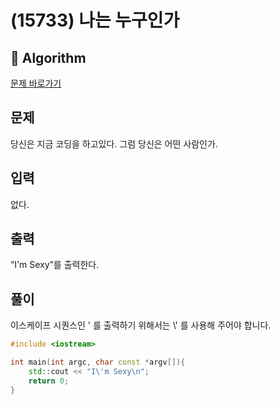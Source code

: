 # (15733) 나는 누구인가
## :100: Algorithm
[문제 바로가기](https://www.acmicpc.net/problem/15733)

## 문제
당신은 지금 코딩을 하고있다. 그럼 당신은 어떤 사람인가.

## 입력
없다.

## 출력
“I'm Sexy”를 출력한다.

## 풀이
이스케이프 시퀀스인 ' 를 출력하기 위해서는 \\' 를 사용해 주어야 합니다.

```cpp
#include <iostream>

int main(int argc, char const *argv[]){
    std::cout << "I\'m Sexy\n";
    return 0;
}

```